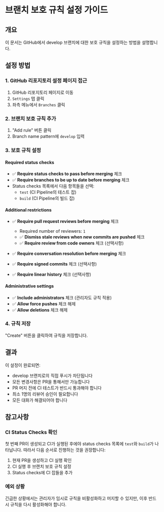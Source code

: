 # 브랜치 보호 규칙 설정 가이드

## 개요
이 문서는 GitHub에서 develop 브랜치에 대한 보호 규칙을 설정하는 방법을 설명합니다.

## 설정 방법

### 1. GitHub 리포지토리 설정 페이지 접근
1. GitHub 리포지토리 페이지로 이동
2. `Settings` 탭 클릭
3. 좌측 메뉴에서 `Branches` 클릭

### 2. 브랜치 보호 규칙 추가
1. "Add rule" 버튼 클릭
2. Branch name pattern에 `develop` 입력

### 3. 보호 규칙 설정

#### Required status checks
- ✅ **Require status checks to pass before merging** 체크
- ✅ **Require branches to be up to date before merging** 체크
- Status checks 목록에서 다음 항목들을 선택:
  - `test` (CI Pipeline의 테스트 잡)
  - `build` (CI Pipeline의 빌드 잡)

#### Additional restrictions
- ✅ **Require pull request reviews before merging** 체크
  - Required number of reviewers: `1`
  - ✅ **Dismiss stale reviews when new commits are pushed** 체크
  - ✅ **Require review from code owners** 체크 (선택사항)

- ✅ **Require conversation resolution before merging** 체크

- ✅ **Require signed commits** 체크 (선택사항)

- ✅ **Require linear history** 체크 (선택사항)

#### Administrative settings
- ✅ **Include administrators** 체크 (관리자도 규칙 적용)
- ✅ **Allow force pushes** 체크 해제
- ✅ **Allow deletions** 체크 해제

### 4. 규칙 저장
"Create" 버튼을 클릭하여 규칙을 저장합니다.

## 결과

이 설정이 완료되면:
- develop 브랜치로의 직접 푸시가 차단됩니다
- 모든 변경사항은 PR을 통해서만 가능합니다
- PR 머지 전에 CI 테스트가 반드시 통과해야 합니다
- 최소 1명의 리뷰어 승인이 필요합니다
- 모든 대화가 해결되어야 합니다

## 참고사항

### CI Status Checks 확인
첫 번째 PR이 생성되고 CI가 실행된 후에야 status checks 목록에 `test`와 `build`가 나타납니다. 
따라서 다음 순서로 진행하는 것을 권장합니다:

1. 현재 PR을 생성하고 CI 실행 확인
2. CI 실행 후 브랜치 보호 규칙 설정
3. Status checks에 CI 잡들을 추가

### 예외 상황
긴급한 상황에서는 관리자가 임시로 규칙을 비활성화하고 머지할 수 있지만, 
이후 반드시 규칙을 다시 활성화해야 합니다.
